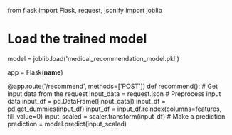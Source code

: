 from flask import Flask, request, jsonify
import joblib

# Load the trained model
model = joblib.load('medical_recommendation_model.pkl')

app = Flask(__name__)

@app.route('/recommend', methods=['POST'])
def recommend():
    # Get input data from the request
    input_data = request.json
    # Preprocess input data
    input_df = pd.DataFrame([input_data])
    input_df = pd.get_dummies(input_df)
    input_df = input_df.reindex(columns=features, fill_value=0)
    input_scaled = scaler.transform(input_df)
    # Make a prediction
    prediction = model.predict(input_scaled)
